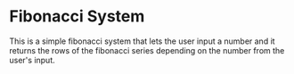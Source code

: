 # Fibonacci System 
This is a simple fibonacci system that lets the user input a number and it returns the rows of the fibonacci series depending on the number from the user's input.
